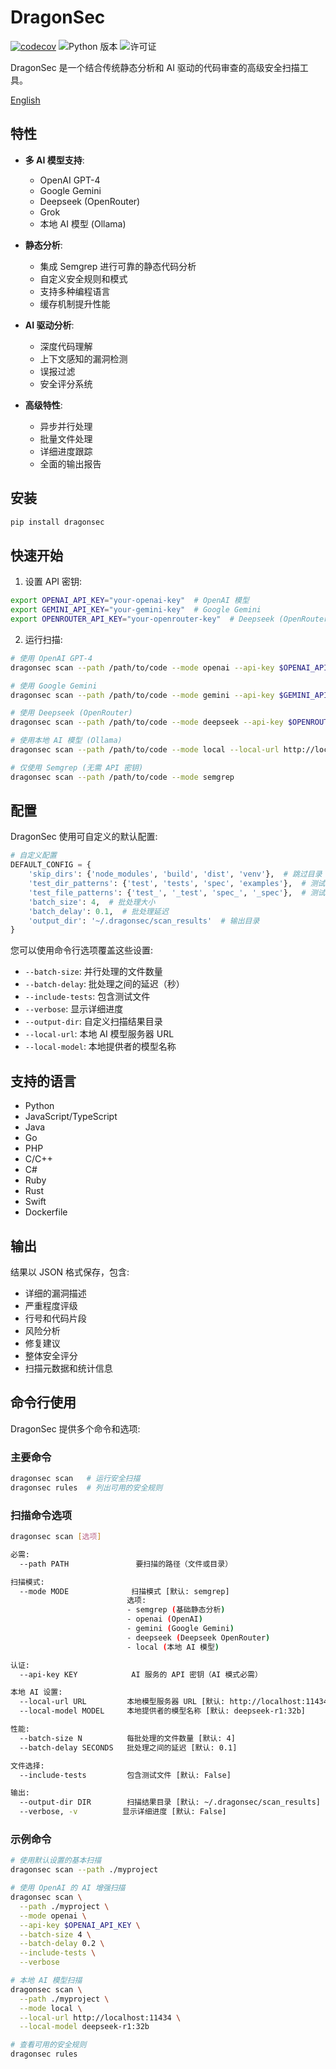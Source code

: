 # DragonSec

<!-- BADGIE TIME -->

[![codecov](https://codecov.io/gh/zjuguxi/dragonsec/branch/main/graph/badge.svg)](https://codecov.io/gh/zjuguxi/dragonsec)
![Python 版本](https://img.shields.io/badge/python-3.9%2B-blue)
![许可证](https://img.shields.io/badge/license-Apache%202-green)

<!-- END BADGIE TIME -->

DragonSec 是一个结合传统静态分析和 AI 驱动的代码审查的高级安全扫描工具。

[English](./README.md)

## 特性

- **多 AI 模型支持**:
  - OpenAI GPT-4
  - Google Gemini
  - Deepseek (OpenRouter)
  - Grok
  - 本地 AI 模型 (Ollama)

- **静态分析**:
  - 集成 Semgrep 进行可靠的静态代码分析
  - 自定义安全规则和模式
  - 支持多种编程语言
  - 缓存机制提升性能

- **AI 驱动分析**:
  - 深度代码理解
  - 上下文感知的漏洞检测
  - 误报过滤
  - 安全评分系统

- **高级特性**:
  - 异步并行处理
  - 批量文件处理
  - 详细进度跟踪
  - 全面的输出报告

## 安装

```bash
pip install dragonsec
```

## 快速开始

1. 设置 API 密钥:
```bash
export OPENAI_API_KEY="your-openai-key"  # OpenAI 模型
export GEMINI_API_KEY="your-gemini-key"  # Google Gemini
export OPENROUTER_API_KEY="your-openrouter-key"  # Deepseek (OpenRouter)
```

2. 运行扫描:
```bash
# 使用 OpenAI GPT-4
dragonsec scan --path /path/to/code --mode openai --api-key $OPENAI_API_KEY

# 使用 Google Gemini
dragonsec scan --path /path/to/code --mode gemini --api-key $GEMINI_API_KEY

# 使用 Deepseek (OpenRouter)
dragonsec scan --path /path/to/code --mode deepseek --api-key $OPENROUTER_API_KEY

# 使用本地 AI 模型 (Ollama)
dragonsec scan --path /path/to/code --mode local --local-url http://localhost:11434 --local-model deepseek-r1:32b

# 仅使用 Semgrep (无需 API 密钥)
dragonsec scan --path /path/to/code --mode semgrep
```

## 配置

DragonSec 使用可自定义的默认配置:

```python
# 自定义配置
DEFAULT_CONFIG = {
    'skip_dirs': {'node_modules', 'build', 'dist', 'venv'},  # 跳过目录
    'test_dir_patterns': {'test', 'tests', 'spec', 'examples'},  # 测试目录模式
    'test_file_patterns': {'test_', '_test', 'spec_', '_spec'},  # 测试文件模式
    'batch_size': 4,  # 批处理大小
    'batch_delay': 0.1,  # 批处理延迟
    'output_dir': '~/.dragonsec/scan_results'  # 输出目录
}
```

您可以使用命令行选项覆盖这些设置:
- `--batch-size`: 并行处理的文件数量
- `--batch-delay`: 批处理之间的延迟（秒）
- `--include-tests`: 包含测试文件
- `--verbose`: 显示详细进度
- `--output-dir`: 自定义扫描结果目录
- `--local-url`: 本地 AI 模型服务器 URL
- `--local-model`: 本地提供者的模型名称

## 支持的语言

- Python
- JavaScript/TypeScript
- Java
- Go
- PHP
- C/C++
- C#
- Ruby
- Rust
- Swift
- Dockerfile

## 输出

结果以 JSON 格式保存，包含:
- 详细的漏洞描述
- 严重程度评级
- 行号和代码片段
- 风险分析
- 修复建议
- 整体安全评分
- 扫描元数据和统计信息

## 命令行使用

DragonSec 提供多个命令和选项:

### 主要命令

```bash
dragonsec scan   # 运行安全扫描
dragonsec rules  # 列出可用的安全规则
```

### 扫描命令选项

```bash
dragonsec scan [选项]

必需:
  --path PATH               要扫描的路径（文件或目录）

扫描模式:
  --mode MODE              扫描模式 [默认: semgrep]
                          选项:
                          - semgrep (基础静态分析)
                          - openai (OpenAI)
                          - gemini (Google Gemini)
                          - deepseek (Deepseek OpenRouter)
                          - local (本地 AI 模型)

认证:
  --api-key KEY            AI 服务的 API 密钥（AI 模式必需）

本地 AI 设置:
  --local-url URL         本地模型服务器 URL [默认: http://localhost:11434]
  --local-model MODEL     本地提供者的模型名称 [默认: deepseek-r1:32b]

性能:
  --batch-size N          每批处理的文件数量 [默认: 4]
  --batch-delay SECONDS   批处理之间的延迟 [默认: 0.1]

文件选择:
  --include-tests         包含测试文件 [默认: False]

输出:
  --output-dir DIR        扫描结果目录 [默认: ~/.dragonsec/scan_results]
  --verbose, -v          显示详细进度 [默认: False]
```

### 示例命令

```bash
# 使用默认设置的基本扫描
dragonsec scan --path ./myproject

# 使用 OpenAI 的 AI 增强扫描
dragonsec scan \
  --path ./myproject \
  --mode openai \
  --api-key $OPENAI_API_KEY \
  --batch-size 4 \
  --batch-delay 0.2 \
  --include-tests \
  --verbose

# 本地 AI 模型扫描
dragonsec scan \
  --path ./myproject \
  --mode local \
  --local-url http://localhost:11434 \
  --local-model deepseek-r1:32b

# 查看可用的安全规则
dragonsec rules
```
